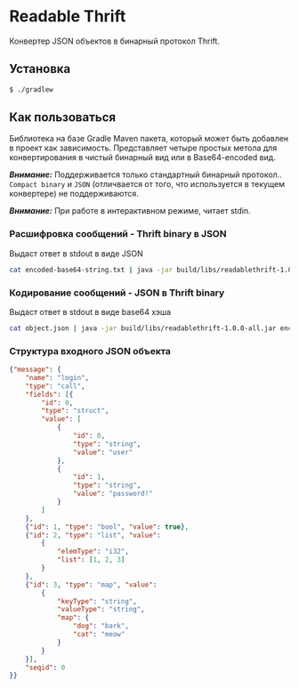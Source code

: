 # Readable Thrift

Конвертер JSON объектов в бинарный протокол Thrift.

## Установка

```bash
$ ./gradlew
```

## Как пользоваться

Библиотека на базе Gradle Maven пакета, который может быть добавлен в проект как зависимость. Представляет четыре
простых метола для конвертирования в чистый бинарный вид или в Base64-encoded вид.

***Внимание:*** Поддерживается только стандартный бинарный протокол..
`Compact binary` и `JSON` (отличвается от того, что используется в текущем конвертере)
не поддерживаются.

***Внимание:*** При работе в интерактивном режиме, читает stdin.

### Расшифровка сообщений - Thrift binary в JSON

Выдаст ответ в stdout в виде JSON

```bash
cat encoded-base64-string.txt | java -jar build/libs/readablethrift-1.0.0-all.jar decode
```

### Кодирование сообщений - JSON в Thrift binary

Выдаст ответ в stdout в виде base64 хэша

```bash
cat object.json | java -jar build/libs/readablethrift-1.0.0-all.jar encode
```

### Структура входного JSON объекта

```json
{"message": {
    "name": "login",
    "type": "call",
    "fields": [{
        "id": 0,
        "type": "struct",
        "value": [
            {
                "id": 0,
                "type": "string",
                "value": "user"
            },
            {
                "id": 1,
                "type": "string",
                "value": "password!"
            }
        ]
    },
    {"id": 1, "type": "bool", "value": true},
    {"id": 2, "type": "list", "value":
        {
            "elemType": "i32",
            "list": [1, 2, 3]
        }
    },
    {"id": 3, "type": "map", "value":
        {
            "keyType": "string",
            "valueType": "string",
            "map": {
                "dog": "bark",
                "cat": "meow"
            }
        }
    }],
    "seqid": 0
}}
```